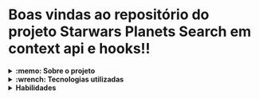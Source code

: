 # Boas vindas ao repositório do projeto Starwars Planets Search em context api e hooks!!


<details>
  <summary>
    <strong>:memo: Sobre o projeto</strong>
  </summary><br>
  
  - Projeto StarWars desenvolvido na Trybe.
  
  - Desenvolver uma aplicação, onde é possivel filtrar as informações dos planetas, consultando os seus nomes, climas, diametros, população e etc.
</details>

<details>
  <summary>
    <strong>:wrench: Tecnologias utilizadas</strong>
  </summary><br>
  
  - JavaScript
  - React
  - HTML
  - CSS
 
</details>

<details>
  <summary>
    <strong>Habilidades</strong>
  </summary><br>
  Neste projeto, foi verificado como:

* Utilizar a _Context API_ do **React** para gerenciar estado.
* Utilizar o _React Hook useState_;
* Utilizar o _React Hook useContext_;
* Utilizar o _React Hook useEffect_;
* Criar _React Hooks_ customizados.
  


